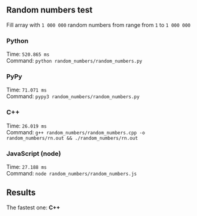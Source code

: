 ## Random numbers test
Fill array with `1 000 000` random numbers from range from `1` to `1 000 000`

### Python
Time: `520.865 ms` <br>
Command: `python random_numbers/random_numbers.py`

### PyPy
Time: `71.071 ms` <br>
Command: `pypy3 random_numbers/random_numbers.py`

### C++
Time: `26.019 ms` <br>
Command: `g++ random_numbers/random_numbers.cpp -o random_numbers/rn.out && ./random_numbers/rn.out`

### JavaScript (node)
Time: `27.188 ms` <br>
Command: `node random_numbers/random_numbers.js`

## Results
The fastest one: **C++**